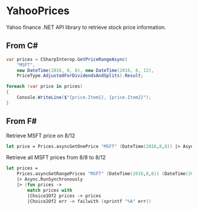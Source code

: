 # YahooPrices

Yahoo finance .NET API library to retrieve stock price information. 

## From C#
```csharp
var prices = CSharpInterop.GetPriceRangeAsync(
    "MSFT",
    new DateTime(2016, 8, 8), new DateTime(2016, 8, 12),
    PriceType.AdjustedForDividendsAndSplits).Result;

foreach (var price in prices)
{
    Console.WriteLine($"{price.Item1}, {price.Item2}");
}
```

## From F#

Retrieve MSFT price on 8/12
```fsharp
let price = Prices.asyncGetOnePrice "MSFT" (DateTime(2016,8,8)) |> Async.RunSynchronously
```

Retrieve all MSFT prices from 8/8 to 8/12
```fsharp
let prices = 
    Prices.asyncGetRangePrices "MSFT" (DateTime(2016,8,8)) (DateTime(2016, 8, 13)) AdjustedForDividendsAndSplits
    |> Async.RunSynchronously
    |> (fun prices -> 
        match prices with
        |Choice1Of2 prices -> prices
        |Choice2Of2 err -> failwith (sprintf "%A" err))

```
